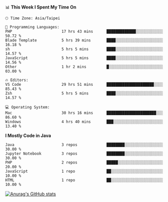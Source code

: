 <!--### Hi there 👋-->

<!--
**treevel/treevel** is a ✨ _special_ ✨ repository because its `README.md` (this file) appears on your GitHub profile.

Here are some ideas to get you started:

- 🔭 I’m currently working on ...
- 🌱 I’m currently learning ...
- 👯 I’m looking to collaborate on ...
- 🤔 I’m looking for help with ...
- 💬 Ask me about ...
- 📫 How to reach me: ...
- 😄 Pronouns: ...
- ⚡ Fun fact: ...
-->

<!--START_SECTION:waka-->
📊 **This Week I Spent My Time On** 

```text
🕑︎ Time Zone: Asia/Taipei

💬 Programming Languages: 
PHP                      17 hrs 43 mins      █████████████░░░░░░░░░░░░   50.72 % 
Blade Template           5 hrs 39 mins       ████░░░░░░░░░░░░░░░░░░░░░   16.18 % 
sh                       5 hrs 5 mins        ████░░░░░░░░░░░░░░░░░░░░░   14.57 % 
JavaScript               5 hrs 5 mins        ████░░░░░░░░░░░░░░░░░░░░░   14.56 % 
Other                    1 hr 2 mins         █░░░░░░░░░░░░░░░░░░░░░░░░   03.00 % 

🔥 Editors: 
VS Code                  29 hrs 51 mins      █████████████████████░░░░   85.43 % 
Zsh                      5 hrs 5 mins        ████░░░░░░░░░░░░░░░░░░░░░   14.57 % 

💻 Operating System: 
Mac                      30 hrs 16 mins      ██████████████████████░░░   86.60 % 
Windows                  4 hrs 40 mins       ███░░░░░░░░░░░░░░░░░░░░░░   13.40 % 
```

**I Mostly Code in Java** 

```text
Java                     3 repos             ████████░░░░░░░░░░░░░░░░░   30.00 % 
Jupyter Notebook         3 repos             ████████░░░░░░░░░░░░░░░░░   30.00 % 
PHP                      2 repos             █████░░░░░░░░░░░░░░░░░░░░   20.00 % 
JavaScript               1 repo              ██░░░░░░░░░░░░░░░░░░░░░░░   10.00 % 
HTML                     1 repo              ██░░░░░░░░░░░░░░░░░░░░░░░   10.00 % 
```




<!--END_SECTION:waka-->

<!-- GitHub Stats Card-->
[![Anurag's GitHub stats](https://github-readme-stats.vercel.app/api?username=treevel&show_icons=true&theme=monokai&count_private=true)](https://github.com/anuraghazra/github-readme-stats)
